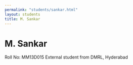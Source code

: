```yaml
---
permalink: "students/sankar.html"
layout: students
title: M. Sankar
---
```

# M. Sankar

Roll No: MM13D015 
External student from DMRL, Hyderabad 
